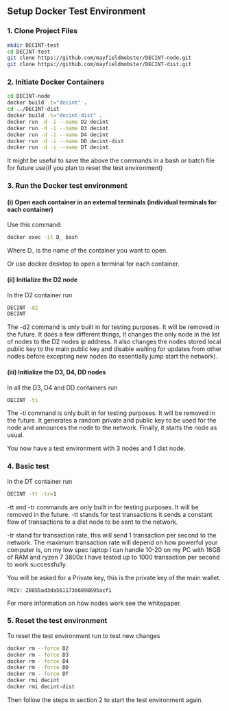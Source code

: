 
## Setup Docker Test Environment
### 1. Clone Project Files
```bash
mkdir DECINT-test
cd DECINT-test
git clone https://github.com/mayfieldmobster/DECINT-node.git
git clone https://github.com/mayfieldmobster/DECINT-dist.git
```
### 2. Initiate Docker Containers

```bash
cd DECINT-node
docker build -t="decint" .
cd ../DECINT-dist
docker build -t="decint-dist" .
docker run -d -i --name D2 decint
docker run -d -i --name D3 decint
docker run -d -i --name D4 decint
docker run -d -i --name DD decint-dist
docker run -d -i --name DT decint
```

It might be useful to save the above the commands in a bash or batch file for future use(if you plan to reset the 
test environment)

### 3. Run the Docker test environment

#### (i) Open each container in an external terminals (individual terminals for each container) 

Use this command:
```bash
docker exec -it D_ bash
```
Where D_ is the name of the container you want to open.

Or use docker desktop to open a terminal for each container.

#### (ii) Initialize the D2 node

In the D2 container run
```bash
DECINT -d2
DECINT
```
The -d2 command is only built in for testing purposes. It will be removed in the future.
It does a few different things, It changes the only node in the list of nodes to the D2 nodes ip address. 
It also changes the nodes stored local public key to the main public key and disable waiting for updates from other
nodes before excepting new nodes (to essentially jump start the network).

#### (iii) Initialize the D3, D4, DD nodes

In all the  D3, D4 and DD containers run
```bash
DECINT -ti
```
The -ti command is only built in for testing purposes. It will be removed in the future.
It generates a random private and public key to be used for the node and announces the node to the network. 
Finally, it starts the node as usual.

You now have a test environment with 3 nodes and 1 dist node.

### 4. Basic test
In the DT container run
```bash
DECINT -tt -tr=1
```
-tt and -tr commands are only built in for testing purposes. It will be removed in the future.
-tt stands for test transactions it sends a constant flow of transactions to a dist node to be sent to the network.

-tr stand for transaction rate, this will send 1 transaction per second to the network. 
The maximum transaction rate will depend on how powerful your computer is, on my low spec laptop I can handle 10-20 on 
my PC with 16GB of RAM and ryzen 7 3800x I have tested up to 1000 transaction per second to work successfully. 

You will be asked for a Private key, this is the private key of the main wallet.
```
PRIV: 28855ad3da56117366898695acf1
```

For more information on how nodes work see the whitepaper.

### 5. Reset the test environment

To reset the test environment run to test new changes
```bash
docker rm --force D2
docker rm --force D3
docker rm --force D4
docker rm --force DD
docker rm --force DT
docker rmi decint
docker rmi decint-dist
```
Then follow the steps in section 2 to start the test environment again.